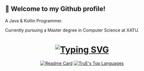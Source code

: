 ## 👻 Welcome to my Github profile!
 
A Java & Kotlin Programmer. 

Currently pursuing a Master degree in Computer Science at XATU.

<h1 align="center">
	<a href="https://git.io/typing-svg"><img src="https://readme-typing-svg.demolab.com?font=Fira+Code&pause=1000&width=435&separator=%3C&lines=System.out.println(%22Hello+World+!%22);" alt="Typing SVG" /></a>
</h1>
<div align="center">

[![Readme Card](https://github-readme-stats-one-bice.vercel.app/api?username=devm1na&show_icons=true&line_height=40&role=OWNER,ORGANIZATION_MEMBER,COLLABORATOR)](https://github.com/devm1na)
[![TruE's Top Languages](https://github-readme-stats.vercel.app/api/top-langs/?username=devm1na&show_icons=true&role=OWNER,ORGANIZATION_MEMBER,COLLABORATOR)](https://github.com/devm1na)

</div>
